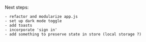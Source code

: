 Next steps:

    - refactor and modularize app.js
    - set up dark mode toggle
    - add toasts
    - incorporate 'sign in'
    - add something to preserve state in store (local storage ?)